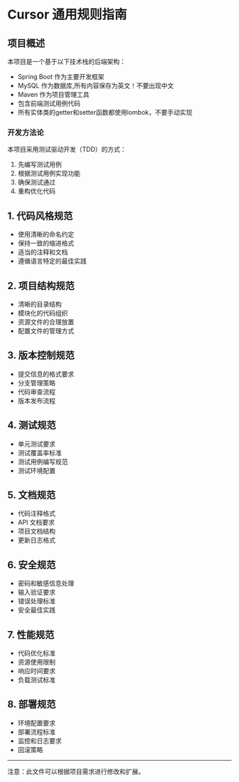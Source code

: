 # Cursor 通用规则指南

## 项目概述
本项目是一个基于以下技术栈的后端架构：
- Spring Boot 作为主要开发框架
- MySQL 作为数据库,所有内容保存为英文！不要出现中文
- Maven 作为项目管理工具
- 包含前端测试用例代码
- 所有实体类的getter和setter函数都使用lombok，不要手动实现


### 开发方法论
本项目采用测试驱动开发（TDD）的方式：
1. 先编写测试用例
2. 根据测试用例实现功能
3. 确保测试通过
4. 重构优化代码

## 1. 代码风格规范
- 使用清晰的命名约定
- 保持一致的缩进格式
- 适当的注释和文档
- 遵循语言特定的最佳实践

## 2. 项目结构规范
- 清晰的目录结构
- 模块化的代码组织
- 资源文件的合理放置
- 配置文件的管理方式

## 3. 版本控制规范
- 提交信息的格式要求
- 分支管理策略
- 代码审查流程
- 版本发布流程

## 4. 测试规范
- 单元测试要求
- 测试覆盖率标准
- 测试用例编写规范
- 测试环境配置

## 5. 文档规范
- 代码注释格式
- API 文档要求
- 项目文档结构
- 更新日志格式

## 6. 安全规范
- 密码和敏感信息处理
- 输入验证要求
- 错误处理标准
- 安全最佳实践

## 7. 性能规范
- 代码优化标准
- 资源使用限制
- 响应时间要求
- 负载测试标准

## 8. 部署规范
- 环境配置要求
- 部署流程标准
- 监控和日志要求
- 回滚策略

---
注意：此文件可以根据项目需求进行修改和扩展。